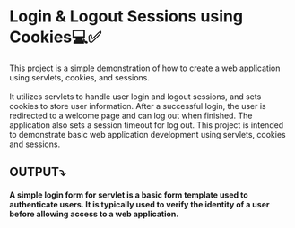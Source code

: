 # Login & Logout Sessions using Cookies💻✅
This project is a simple demonstration of how to create a web application using servlets, cookies, and sessions.<br><br>
It utilizes servlets to handle user login and logout sessions, and sets cookies to store user information. After a successful login, the user is redirected to a welcome page and can log out when finished. The application also sets a session timeout for log out. This project is intended to demonstrate basic web application development using servlets, cookies and sessions.

<h2>OUTPUT⤵️</h2>

<h4>A simple login form for servlet  is a basic form template used to authenticate users. It is typically used to verify the identity of a user before allowing access to a web application.</h4>
